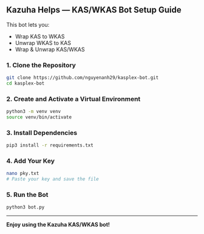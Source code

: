 ## Kazuha Helps — KAS/WKAS Bot Setup Guide

This bot lets you:
- Wrap KAS to WKAS
- Unwrap WKAS to KAS
- Wrap & Unwrap KAS/WKAS

### 1. Clone the Repository
```bash
git clone https://github.com/nguyenanh29/kasplex-bot.git
cd kasplex-bot
```

### 2. Create and Activate a Virtual Environment
```bash
python3 -m venv venv
source venv/bin/activate
```

### 3. Install Dependencies
```bash
pip3 install -r requirements.txt
```

### 4. Add Your Key
```bash
nano pky.txt
# Paste your key and save the file
```

### 5. Run the Bot
```bash
python3 bot.py
```

---
**Enjoy using the Kazuha KAS/WKAS bot!**
